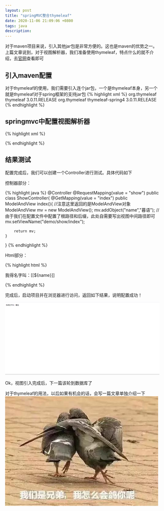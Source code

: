 ```yaml
---
layout: post
title: "springMVC整合thymeleaf"
date: 2020-11-06 21:09:06 +0800
tags: java
description: 
---
```


对于maven项目来说，引入其他jar包是非常方便的。这也是maven的优势之一。
上篇文章说到，对于视图解析器，我们准备使用thymeleaf，特点什么的就不介绍，去[官网][thymeleaf]查看即可

## 引入maven配置

对于thymeleaf的使用，我们需要引入连个jar包，一个是thymeleaf本身，另一个就是thymeleaf对于spring框架的支持jar包
{% highlight xml %}
<dependency>
  <groupId>org.thymeleaf</groupId>
  <artifactId>thymeleaf</artifactId>
  <version>3.0.11.RELEASE</version>
</dependency>
<dependency>
  <groupId>org.thymeleaf</groupId>
  <artifactId>thymeleaf-spring4</artifactId>
  <version>3.0.11.RELEASE</version>
</dependency>
{% endhighlight %}

## springmvc中配置视图解析器

{% highlight xml %}
<!-- 视图解析器 -->
<bean id="templateResolver" class="org.thymeleaf.spring4.templateresolver.SpringResourceTemplateResolver">
    <!--前缀（视图根路径）-->
    <property name="prefix" value="/WEB-INF/views/"></property>
    <!--后缀（类型）-->
    <property name="suffix" value=".html"></property>
    <!--模板类型-->
    <property name="templateMode" value="HTML"></property>
    <!--不使用缓存-->
    <property name="cacheable" value="false"></property>
    <!--编码类型-->
    <property name="characterEncoding" value="UTF-8"></property>
</bean>
<!--模板引擎配置-->
<bean id="templateEngine" class="org.thymeleaf.spring4.SpringTemplateEngine">
    <property name="templateResolver" ref="templateResolver"></property>
</bean>
<!--视图处理器-->
<bean class="org.thymeleaf.spring4.view.ThymeleafViewResolver">
    <property name="templateEngine" ref="templateEngine"></property>
    <property name="characterEncoding" value="UTF-8"></property>
</bean>
{% endhighlight %}

## 结果测试

配置完成后，我们可以创建一个Controller进行测试。具体代码如下

控制器部分：

{% highlight java %}
@Controller
@RequestMapping(value = "show")
public class ShowController{
	@GetMapping(value = "index")
	public ModelAndView index(){
		//注意这里返回的是ModelAndView对象
	    ModelAndView mv = new ModelAndView();
	    mv.addObject("name","暮语");
	    //由于我们在配置文件中配置了根路径和后缀，此处自需要写出视图中间路径即可
	    mv.setViewName("demo/show/index");

	    return mv;
	}	
}
{% endhighlight %}

Html部分：

{% highlight html %}
<!DOCTYPE html>
<html lang="en">
<head>
    <meta charset="UTF-8">
    <title>Thymeleaf Demo</title>
</head>
<body>
	<!-- 这里读取的是，控制器中传过来的参数 -->
    <p>我得名字叫：[[${name}]]</p>
</body>
</html>
{% endhighlight %}

完成后，启动项目并在浏览器进行访问，返回如下结果，说明配置成功！

![](/images/2020-11-06-1.png)

Ok，视图引入完成后，下一篇该轮到数据库了

对于thymeleaf的用法，以后如果有机会的话，会写一篇文章单独介绍一下
![](/images/2020-11-06-2.jpg)


[thymeleaf]:https://www.thymeleaf.org/